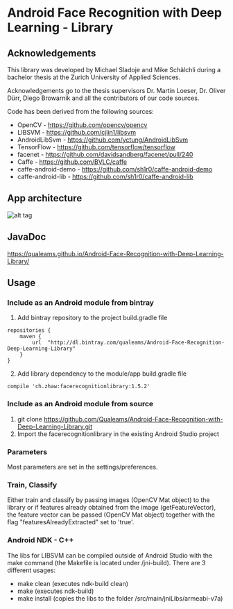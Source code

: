 # Android Face Recognition with Deep Learning - Library
## Acknowledgements
This library was developed by Michael Sladoje and Mike Schälchli during a bachelor thesis at the Zurich University of Applied Sciences.

Acknowledgements go to the thesis supervisors Dr. Martin Loeser, Dr. Oliver Dürr, Diego Browarnik and all the contributors of our code sources.

Code has been derived from the following sources:
- OpenCV - https://github.com/opencv/opencv
- LIBSVM - https://github.com/cjlin1/libsvm
- AndroidLibSvm - https://github.com/yctung/AndroidLibSvm
- TensorFlow - https://github.com/tensorflow/tensorflow
- facenet - https://github.com/davidsandberg/facenet/pull/240
- Caffe - https://github.com/BVLC/caffe
- caffe-android-demo - https://github.com/sh1r0/caffe-android-demo
- caffe-android-lib - https://github.com/sh1r0/caffe-android-lib

## App architecture
![alt tag](https://github.com/Qualeams/Android-Face-Recognition-with-Deep-Learning/blob/master/AppArchitecture.png)

## JavaDoc
https://qualeams.github.io/Android-Face-Recognition-with-Deep-Learning-Library/

## Usage
### Include as an Android module from bintray
1. Add bintray repository to the project build.gradle file

```
repositories {
    maven {
        url  "http://dl.bintray.com/qualeams/Android-Face-Recognition-Deep-Learning-Library" 
    }
}
```

2. Add library dependency to the module/app build.gradle file

```
compile 'ch.zhaw:facerecognitionlibrary:1.5.2'
```

### Include as an Android module from source
1. git clone https://github.com/Qualeams/Android-Face-Recognition-with-Deep-Learning-Library.git
2. Import the facerecognitionlibrary in the existing Android Studio project

### Parameters
Most parameters are set in the settings/preferences.
### Train, Classify
Either train and classify by passing images (OpenCV Mat object) to the library or if features already obtained from the image (getFeatureVector), the feature vector can be passed (OpenCV Mat object) together with the flag "featuresAlreadyExtracted" set to 'true'.

### Android NDK - C++
The libs for LIBSVM can be compiled outside of Android Studio with the make command (the Makefile is located under /jni-build).
There are 3 different usages:
- make clean (executes ndk-build clean)
- make (executes ndk-build)
- make install (copies the libs to the folder /src/main/jniLibs/armeabi-v7a)
